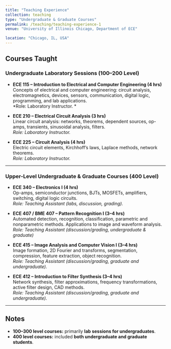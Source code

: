 ```yaml
---
title: "Teaching Experience"
collection: teaching
type: "Undergraduate & Graduate Courses"
permalink: /teaching/teaching-experience-1
venue: "University of Illinois Chicago, Department of ECE"

location: "Chicago, IL, USA"
---
```


## Courses Taught

### Undergraduate Laboratory Sessions (100–200 Level)
- **ECE 115 – Introduction to Electrical and Computer Engineering (4 hrs)**  
  Concepts of electrical and computer engineering: circuit analysis, electromagnetics, devices, sensors, communication, digital logic, programming, and lab applications.  
  *Role: Laboratory Instructor. *  

- **ECE 210 – Electrical Circuit Analysis (3 hrs)**  
  Linear circuit analysis: networks, theorems, dependent sources, op-amps, transients, sinusoidal analysis, filters.  
  *Role: Laboratory Instructor.*  

- **ECE 225 – Circuit Analysis (4 hrs)**  
  Electric circuit elements, Kirchhoff’s laws, Laplace methods, network theorems.  
  *Role: Laboratory Instructor.*  

---

### Upper-Level Undergraduate & Graduate Courses (400 Level)
- **ECE 340 – Electronics I (4 hrs)**  
  Op-amps, semiconductor junctions, BJTs, MOSFETs, amplifiers, switching, digital logic circuits.  
  *Role: Teaching Assistant (labs, discussion, grading).*  

- **ECE 407 / BME 407 – Pattern Recognition I (3–4 hrs)**  
  Automated detection, recognition, classification, parametric and nonparametric methods. Applications to image and waveform analysis.  
  *Role: Teaching Assistant (discussion/grading, undergraduate & graduate)*  

- **ECE 415 – Image Analysis and Computer Vision I (3–4 hrs)**  
  Image formation, 2D Fourier and transforms, segmentation, compression, feature extraction, object recognition.  
  *Role: Teaching Assistant (discussion/grading, graduate and undergraduate).*  

- **ECE 412 – Introduction to Filter Synthesis (3–4 hrs)**  
  Network synthesis, filter approximations, frequency transformations, active filter design, CAD methods.  
  *Role: Teaching Assistant (discussion/grading, graduate and undergraduate).*  

---

## Notes
- **100–300 level courses:** primarily **lab sessions for undergraduates**.  
- **400 level courses:** included **both undergraduate and graduate students**.  
